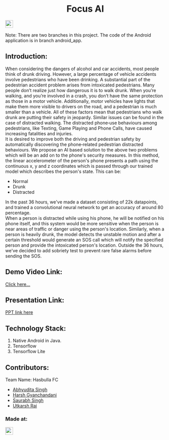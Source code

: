 <h1 align="center">Focus AI</h1>
<p align="center">
</p>

<a href="https://hack36.com"> <img src="https://cutt.ly/BuiltAtHack36" height=24px> </a>

Note: There are two branches in this project. The code of the Android application is in branch android_app. 
## Introduction:
  When considering the dangers of alcohol and car accidents, most people think of drunk driving. However, a large percentage of vehicle accidents involve pedestrians who have been drinking.
A substantial part of the pedestrian accident problem arises from intoxicated pedestrians.
Many people don’t realize just how dangerous it is to walk drunk. 
When you’re walking, and you’re involved in a crash, you don’t have the same protection as those in a motor vehicle.
Additionally, motor vehicles have lights that make them more visible to drivers on the road, and a pedestrian is much smaller than a vehicle. 
All of these factors mean that pedestrians who walk drunk are putting their safety in jeopardy. 
Similar issues can be found in the case of distracted walking.
The distracted phone‐use behaviours among pedestrians, like Texting, Game Playing and Phone Calls, have caused increasing fatalities and injuries.  
It is desired to improve both the driving and pedestrian safety by automatically discovering the phone‐related pedestrian distracted behaviours. 
We propose an AI based solution to the above two problems which will be an add on to the phone's security measures. In this method, the linear accelerometer of the person's phone presents a path using the continuous x, y and z coordinates which is passed through our trained model which describes the person's state. This can be: 

- Normal
- Drunk
- Distracted


In the past 36 hours, we've made a dataset consisting of 22k datapoints, and trained a convolutional neural network to get an accuracy of around 80 percentage.  
When a person is distracted while using his phone, he will be notified on his phone itself, and this system would be more sensitive when the person is near areas of traffic or danger using the person's location.
Similarly, when a person is heavily drunk, the model detects the unstable motion and after a certain threshold would generate an SOS call which will notify the specified person and provide the intoxicated person's location. Outside the 36 hours, we've decided to add sobriety test to prevent rare false alarms before sending the SOS.
  
## Demo Video Link:
  <a href="https://drive.google.com/file/d/14Ar0FxXDizvDio_Xh6Xq36WklLWJELIU/view">Click here...</a>
  
## Presentation Link:
  <a href="https://drive.google.com/file/d/1Og-rWnAioFsySGSuhTSswYFdiT1rg9vz/view"> PPT link here </a>

## Technology Stack:
  1) Native Android in Java.
  2) Tensorflow
  3) Tensorflow Lite

## Contributors:

Team Name: Hasbulla FC

* [Abhyudita Singh](https://github.com/singhabhyudita)
* [Harsh Gyanchandani](https://github.com/harshh3010)
* [Saurabh Singh](https://github.com/mrdinosaurabh)
* [Utkarsh Rai](https://github.com/utr491)


### Made at:
<a href="https://hack36.com"> <img src="https://cutt.ly/BuiltAtHack36" height=24px> </a>
